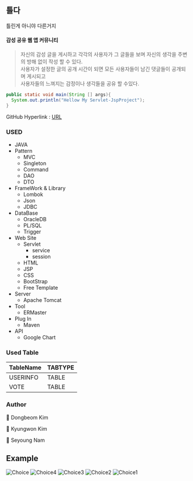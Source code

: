 ## 틀다
틀린게 아니야 다른거지<br>

#### 감성 공유 웹 앱 커뮤니티<br>
> 자신의 감성 글을 게시하고 각각의 사용자가 그 글들을 보며 자신의 생각을 주변의 방해 없이 작성 할 수 있다. <br>
> 사용자가 설정한 글의 공개 시간이 되면 모든 사용자들이 남긴 댓글들이 공개되며 게시되고<br>
> 사용자들의 느껴지는 감정이나 생각들을 공유 할 수있다. 


````JAVA
public static void main(String [] args){
  System.out.println("Hellow My Servlet-JspProject");
}
``````

GitHub Hyperlink : [URL](https://github.com/rlavkgk45/Servlet-JspProject_YourChoice)

### USED
* JAVA
* Pattern
  * MVC
  * Singleton  
  * Command
  * DAO
  * DTO
* FrameWork & Library
  * Lombok
  * Json
  * JDBC
* DataBase
  * OracleDB
  * PL/SQL
  * Trigger
* Web Site
  * Servlet
    * service
    * session
  * HTML
  * JSP
  * CSS
  * BootStrap
  * Free Template
* Server
  * Apache Tomcat
* Tool
  * ERMaster
* Plug In
  * Maven
* API
  * Google Chart

### Used Table
TableName|TABTYPE|
---|---|
USERINFO|TABLE|
VOTE|TABLE|

### Author
👤 Dongbeom Kim

👤 Kyungwon Kim

👤 Seyoung Nam

## Example
![Choice](https://user-images.githubusercontent.com/52446213/64935195-c85aef80-d88a-11e9-8e74-8343b5ac3e44.PNG)
![Choice4](https://user-images.githubusercontent.com/52446213/64935201-d446b180-d88a-11e9-88ef-b17a1e1ab6fa.PNG)
![Choice3](https://user-images.githubusercontent.com/52446213/64935203-d7da3880-d88a-11e9-9243-334be66ac9f1.PNG)
![Choice2](https://user-images.githubusercontent.com/52446213/64935199-d14bc100-d88a-11e9-85aa-bddf3a8e0930.PNG)
![Choice1](https://user-images.githubusercontent.com/52446213/64935198-cdb83a00-d88a-11e9-8cae-479dbe754d02.PNG)
